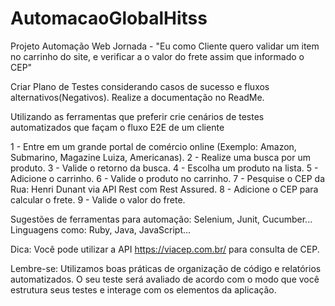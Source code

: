 # AutomacaoGlobalHitss
Projeto Automação Web
Jornada - "Eu como Cliente quero validar um item no carrinho do site, e verificar a o valor do frete assim que informado o CEP"

Criar Plano de Testes considerando casos de sucesso e fluxos alternativos(Negativos).
Realize a documentação no ReadMe. 

Utilizando as ferramentas que preferir crie cenários de testes automatizados que façam o fluxo E2E de um cliente

1 - Entre em um grande portal de comércio online (Exemplo: Amazon, Submarino, Magazine Luiza, Americanas).
2 - Realize uma busca por um produto.
3 - Valide o retorno da busca.
4 - Escolha um produto na lista.
5 - Adicione o carrinho.
6 - Valide o produto no carrinho.
7 - Pesquise o CEP da Rua: Henri Dunant via API Rest com Rest Assured. 
8 - Adicione o CEP para calcular o frete.
9 - Valide o valor do frete.

Sugestões de ferramentas para automação: Selenium, Junit, Cucumber...
Linguagens como: Ruby, Java, JavaScript...

Dica: Você pode utilizar a API https://viacep.com.br/ para consulta de CEP.

Lembre-se: Utilizamos boas práticas de organização de código e relatórios automatizados. O seu teste será avaliado de acordo com o modo que você estrutura seus testes e interage com os elementos da aplicação.
